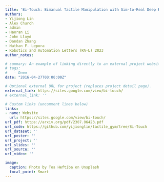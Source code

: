 ```yaml
---
title: 'Bi-Touch: Bimanual Tactile Manipulation with Sim-to-Real Deep Reinforcement Learning'
authors: 
- Yijiong Lin
- Alex Church
- admin
- Haoran Li
- John Lloyd
- Dandan Zhang
- Nathan F. Lepora
- Robotics and Automation Letters (RA-L) 2023
author_notes:

# summary: An example of linking directly to an external project website using `external_link`.
# tags:
#   - Demo
date: "2016-04-27T00:00:00Z"

# Optional external URL for project (replaces project detail page).
external_link: https://sites.google.com/view/bi-touch/
# external_link: ''

# Custom links (uncomment lines below)
links:
- name: Website
  url: https://sites.google.com/view/bi-touch/
url_pdf: https://arxiv.org/pdf/2307.06423.pdf
url_code: https://github.com/yijionglin/tactile_gym/tree/Bi-Touch
url_dataset: ''
url_poster: ''
url_project: ''
url_slides: ''
url_source: ''
url_video: ''

image:
  caption: Photo by Toa Heftiba on Unsplash
  focal_point: Smart
---
```


